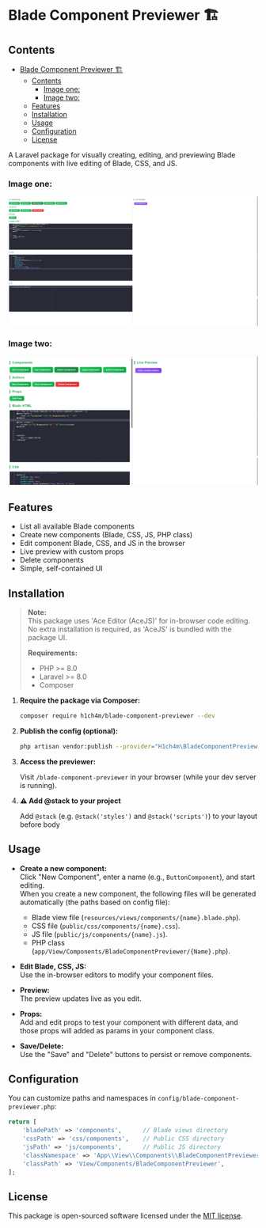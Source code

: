 # Blade Component Previewer 🏗️

<!-- TOC -->
## Contents
- [Blade Component Previewer 🏗️](#blade-component-previewer-️)
  - [Contents](#contents)
    - [Image one:](#image-one)
    - [Image two:](#image-two)
  - [Features](#features)
  - [Installation](#installation)
  - [Usage](#usage)
  - [Configuration](#configuration)
  - [License](#license)
<!-- /TOC -->

A Laravel package for visually creating, editing, and previewing Blade components with live editing of Blade, CSS, and JS.

### Image one:
![Blade Component Previewer 1](./public/docs/image1.png)

### Image two:
![Blade Component Previewer 2](./public/docs/image2.png)

## Features

- List all available Blade components
- Create new components (Blade, CSS, JS, PHP class)
- Edit component Blade, CSS, and JS in the browser
- Live preview with custom props
- Delete components
- Simple, self-contained UI

## Installation

> **Note:**  
> This package uses 'Ace Editor (AceJS)' for in-browser code editing. No extra installation is required, as 'AceJS' is bundled with the package UI.  
>  
> **Requirements:**  
> - PHP >= 8.0  
> - Laravel >= 8.0  
> - Composer

1. **Require the package via Composer:**

    ```sh
    composer require h1ch4m/blade-component-previewer --dev
    ```

2. **Publish the config (optional):**

    ```sh
    php artisan vendor:publish --provider="H1ch4m\BladeComponentPreviewer\BladeComponentPreviewerServiceProvider" --tag=config

    ```

3. **Access the previewer:**

    Visit `/blade-component-previewer` in your browser (while your dev server is running).

4. **⚠️ Add @stack to your project**

    Add `@stack` (e.g. `@stack('styles')` and `@stack('scripts')`) to your layout before body

## Usage

- **Create a new component:**  
  Click "New Component", enter a name (e.g., `ButtonComponent`), and start editing.  
  When you create a new component, the following files will be generated automatically (the paths based on config file):
  - Blade view file (`resources/views/components/{name}.blade.php`).
  - CSS file (`public/css/components/{name}.css`).
  - JS file (`public/js/components/{name}.js`).
  - PHP class (`app/View/Components/BladeComponentPreviewer/{Name}.php`).

- **Edit Blade, CSS, JS:**  
  Use the in-browser editors to modify your component files.

- **Preview:**  
  The preview updates live as you edit.

- **Props:**  
  Add and edit props to test your component with different data, and those props will added as params in your component class.

- **Save/Delete:**  
  Use the "Save" and "Delete" buttons to persist or remove components.

## Configuration

You can customize paths and namespaces in `config/blade-component-previewer.php`:

```php
return [
    'bladePath' => 'components',      // Blade views directory
    'cssPath' => 'css/components',    // Public CSS directory
    'jsPath' => 'js/components',      // Public JS directory
    'classNamespace' => 'App\\View\\Components\\BladeComponentPreviewer',
    'classPath' => 'View/Components/BladeComponentPreviewer',
];
```

## License

This package is open-sourced software licensed under the [MIT license](LICENSE).